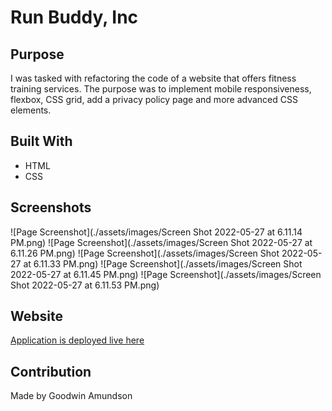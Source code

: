 # Run Buddy, Inc

## Purpose
I was tasked with refactoring the code of a website that offers fitness training services. The purpose was to implement mobile responsiveness, flexbox, CSS grid, add a privacy policy page and more advanced CSS elements.

## Built With
* HTML
* CSS

## Screenshots
![Page Screenshot](./assets/images/Screen Shot 2022-05-27 at 6.11.14 PM.png)
![Page Screenshot](./assets/images/Screen Shot 2022-05-27 at 6.11.26 PM.png)
![Page Screenshot](./assets/images/Screen Shot 2022-05-27 at 6.11.33 PM.png)
![Page Screenshot](./assets/images/Screen Shot 2022-05-27 at 6.11.45 PM.png)
![Page Screenshot](./assets/images/Screen Shot 2022-05-27 at 6.11.53 PM.png)




## Website
[Application is deployed live here](https://goodwinamundson.github.io/run-buddy/)

## Contribution
Made by Goodwin Amundson

### 

